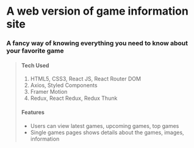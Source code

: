# A web version of game information site

### A fancy way of knowing everything you need to know about your favorite game

> #### Tech Used
>
> 1. HTML5, CSS3, React JS, React Router DOM
> 2. Axios, Styled Components
> 3. Framer Motion
> 4. Redux, React Redux, Redux Thunk
>
> #### Features
>
> - Users can view latest games, upcoming games, top games
> - Single games pages shows details about the games, images, information
